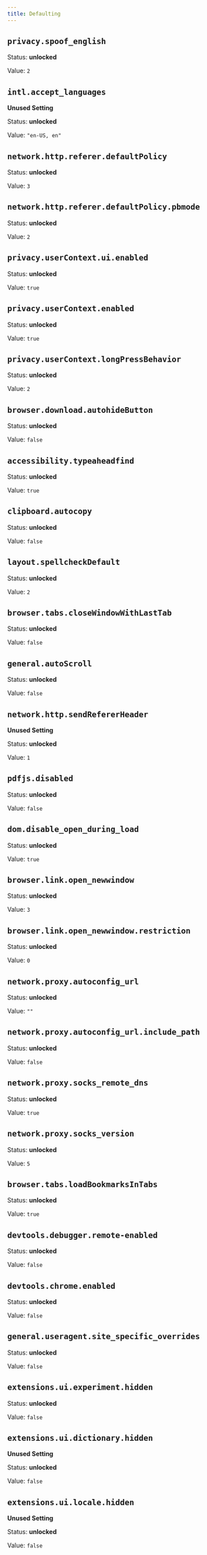 ```yaml
---
title: Defaulting
---
```



## `privacy.spoof_english`

Status: **unlocked**

Value: `2`


## `intl.accept_languages`

**Unused Setting**

Status: **unlocked**

Value: `"en-US, en"`


## `network.http.referer.defaultPolicy`

Status: **unlocked**

Value: `3`


## `network.http.referer.defaultPolicy.pbmode`

Status: **unlocked**

Value: `2`


## `privacy.userContext.ui.enabled`

Status: **unlocked**

Value: `true`


## `privacy.userContext.enabled`

Status: **unlocked**

Value: `true`


## `privacy.userContext.longPressBehavior`

Status: **unlocked**

Value: `2`


## `browser.download.autohideButton`

Status: **unlocked**

Value: `false`


## `accessibility.typeaheadfind`

Status: **unlocked**

Value: `true`


## `clipboard.autocopy`

Status: **unlocked**

Value: `false`


## `layout.spellcheckDefault`

Status: **unlocked**

Value: `2`


## `browser.tabs.closeWindowWithLastTab`

Status: **unlocked**

Value: `false`


## `general.autoScroll`

Status: **unlocked**

Value: `false`


## `network.http.sendRefererHeader`

**Unused Setting**

Status: **unlocked**

Value: `1`


## `pdfjs.disabled`

Status: **unlocked**

Value: `false`


## `dom.disable_open_during_load`

Status: **unlocked**

Value: `true`


## `browser.link.open_newwindow`

Status: **unlocked**

Value: `3`


## `browser.link.open_newwindow.restriction`

Status: **unlocked**

Value: `0`


## `network.proxy.autoconfig_url`

Status: **unlocked**

Value: `""`


## `network.proxy.autoconfig_url.include_path`

Status: **unlocked**

Value: `false`


## `network.proxy.socks_remote_dns`

Status: **unlocked**

Value: `true`


## `network.proxy.socks_version`

Status: **unlocked**

Value: `5`


## `browser.tabs.loadBookmarksInTabs`

Status: **unlocked**

Value: `true`


## `devtools.debugger.remote-enabled`

Status: **unlocked**

Value: `false`


## `devtools.chrome.enabled`

Status: **unlocked**

Value: `false`


## `general.useragent.site_specific_overrides`

Status: **unlocked**

Value: `false`


## `extensions.ui.experiment.hidden`

Status: **unlocked**

Value: `false`


## `extensions.ui.dictionary.hidden`

**Unused Setting**

Status: **unlocked**

Value: `false`


## `extensions.ui.locale.hidden`

**Unused Setting**

Status: **unlocked**

Value: `false`


